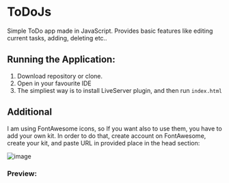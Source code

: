 # ToDoJs

Simple ToDo app made in JavaScript. Provides basic features like editing current tasks, adding, deleting etc..


## Running the Application:
1. Download repository or clone.
2. Open in your favourite IDE
3. The simpliest way is to install LiveServer plugin, and then run `index.html`

## Additional
I am using FontAwesome icons, so If you want also to use them, you have to add your own kit. In order to do that, create account on FontAwesome, create your kit, and paste URL in provided place in the head section:

![image](https://github.com/ursus164/ToDo-Js/assets/101526933/b5734d8e-666e-4988-9f65-9ea8307f2b34)



### Preview:

